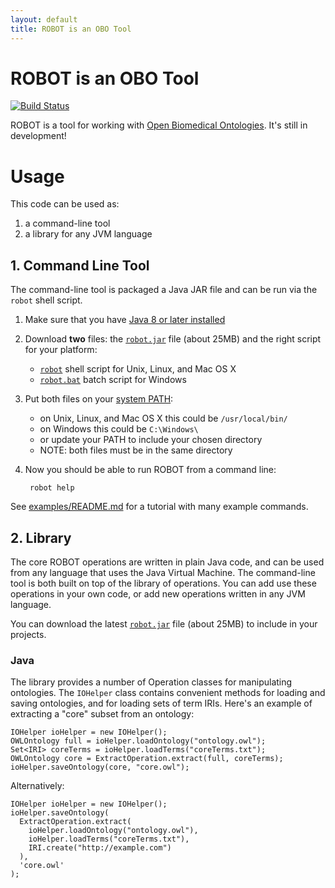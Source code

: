 ```yaml
---
layout: default
title: ROBOT is an OBO Tool
---
```


# ROBOT is an OBO Tool

[![Build Status](https://travis-ci.org/ontodev/robot.svg?branch=master)](https://travis-ci.org/ontodev/robot)

ROBOT is a tool for working with [Open Biomedical Ontologies](http://obofoundry.org). It's still in development!


# Usage

This code can be used as:

1. a command-line tool
2. a library for any JVM language


## 1. Command Line Tool

The command-line tool is packaged a Java JAR file and can be run via the `robot` shell script.

1. Make sure that you have [Java 8 or later installed](https://www.java.com/en/download/installed.jsp)
2. Download **two** files: the [`robot.jar`](https://build.berkeleybop.org/job/robot/lastSuccessfulBuild/artifact/bin/robot.jar) file (about 25MB) and the right script for your platform:
    - [`robot`](https://build.berkeleybop.org/job/robot/lastSuccessfulBuild/artifact/bin/robot) shell script for Unix, Linux, and Mac OS X
    - [`robot.bat`](https://build.berkeleybop.org/job/robot/lastSuccessfulBuild/artifact/bin/robot.bat) batch script for Windows
3. Put both files on your [system PATH](https://en.wikipedia.org/wiki/PATH_(variable)):
    - on Unix, Linux, and Mac OS X this could be `/usr/local/bin/`
    - on Windows this could be `C:\Windows\`
    - or update your PATH to include your chosen directory
    - NOTE: both files must be in the same directory
4. Now you should be able to run ROBOT from a command line:

        robot help

See [examples/README.md](https://github.com/ontodev/robot/tree/master/examples/README.md) for a tutorial with many example commands.


## 2. Library

The core ROBOT operations are written in plain Java code, and can be used from any language that uses the Java Virtual Machine. The command-line tool is both built on top of the library of operations. You can add use these operations in your own code, or add new operations written in any JVM language.

You can download the latest [`robot.jar`](https://build.berkeleybop.org/job/robot/lastSuccessfulBuild/artifact/bin/robot.jar) file (about 25MB) to include in your projects.


### Java

The library provides a number of Operation classes for manipulating ontologies. The `IOHelper` class contains convenient methods for loading and saving ontologies, and for loading sets of term IRIs. Here's an example of extracting a "core" subset from an ontology:

    IOHelper ioHelper = new IOHelper();
    OWLOntology full = ioHelper.loadOntology("ontology.owl");
    Set<IRI> coreTerms = ioHelper.loadTerms("coreTerms.txt");
    OWLOntology core = ExtractOperation.extract(full, coreTerms);
    ioHelper.saveOntology(core, "core.owl");

Alternatively:

    IOHelper ioHelper = new IOHelper();
    ioHelper.saveOntology(
      ExtractOperation.extract(
        ioHelper.loadOntology("ontology.owl"),
        ioHelper.loadTerms("coreTerms.txt"),
        IRI.create("http://example.com")
      ),
      'core.owl'
    );

